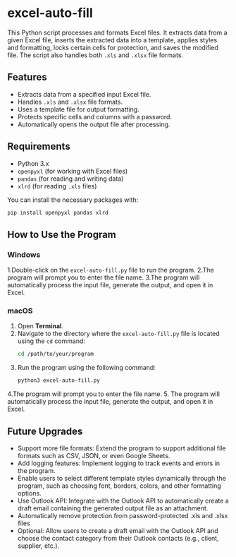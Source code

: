# excel-auto-fill

This Python script processes and formats Excel files. It extracts data from a given Excel file, inserts the extracted data into a template, applies styles and formatting, locks certain cells for protection, and saves the modified file. The script also handles both `.xls` and `.xlsx` file formats.

## Features

- Extracts data from a specified input Excel file.
- Handles `.xls` and `.xlsx` file formats.
- Uses a template file for output formatting.
- Protects specific cells and columns with a password.
- Automatically opens the output file after processing.

## Requirements

- Python 3.x
- `openpyxl` (for working with Excel files)
- `pandas` (for reading and writing data)
- `xlrd` (for reading `.xls` files)

You can install the necessary packages with:

```bash
pip install openpyxl pandas xlrd
```

## How to Use the Program

### Windows
1.Double-click on the `excel-auto-fill.py` file to run the program.
2.The program will prompt you to enter the file name.
3.The program will automatically process the input file, generate the output, and open it in Excel.
### macOS
1. Open **Terminal**.
2. Navigate to the directory where the `excel-auto-fill.py` file is located using the `cd` command:
   ```bash
   cd /path/to/your/program
3. Run the program using the following command: 
     ```bash
   python3 excel-auto-fill.py
   ```
4.The program will prompt you to enter the file name.
5. The program will automatically process the input file, generate the output, and open it in Excel.

## Future Upgrades
- Support more file formats: Extend the program to support additional file formats such as CSV, JSON, or even Google Sheets.
- Add logging features: Implement logging to track events and errors in the program.
- Enable users to select different template styles dynamically through the program, such as choosing font, borders, colors, and other formatting options.
- Use Outlook API: Integrate with the Outlook API to automatically create a draft email containing the generated output file as an attachment.
- Automatically remove protection from password-protected .xls and .xlsx files
- Optional: Allow users to create a draft email with the Outlook API and choose the contact category from their Outlook contacts (e.g., client, supplier, etc.).
